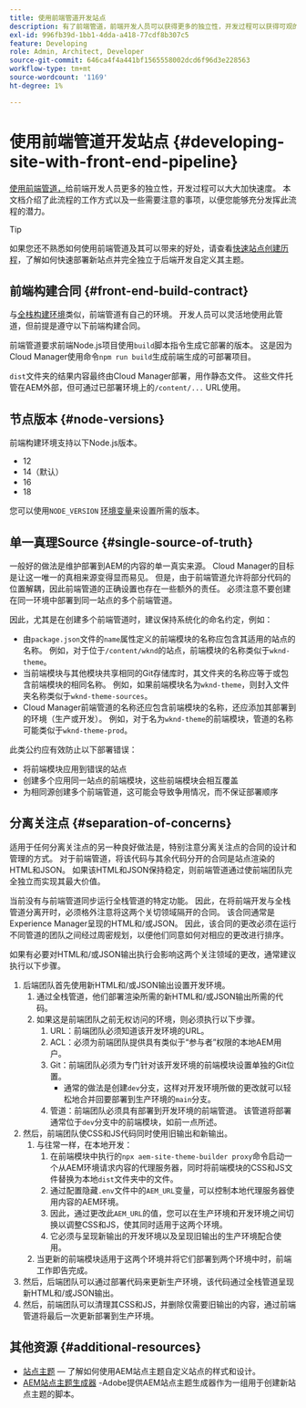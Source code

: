 ```yaml
---
title: 使用前端管道开发站点
description: 有了前端管道，前端开发人员可以获得更多的独立性，开发过程可以获得可观的速度。 本文档描述了应该给予的前端构建过程的一些特定注意事项。
exl-id: 996fb39d-1bb1-4dda-a418-77cdf8b307c5
feature: Developing
role: Admin, Architect, Developer
source-git-commit: 646ca4f4a441bf1565558002dcd6f96d3e228563
workflow-type: tm+mt
source-wordcount: '1169'
ht-degree: 1%

---
```



# 使用前端管道开发站点 {#developing-site-with-front-end-pipeline}

[使用前端管道，](/help/implementing/cloud-manager/configuring-pipelines/introduction-ci-cd-pipelines.md#front-end)给前端开发人员更多的独立性，开发过程可以大大加快速度。 本文档介绍了此流程的工作方式以及一些需要注意的事项，以便您能够充分发挥此流程的潜力。

>[!TIP]
>
>如果您还不熟悉如何使用前端管道及其可以带来的好处，请查看[快速站点创建历程](/help/journey-sites/quick-site/overview.md)，了解如何快速部署新站点并完全独立于后端开发自定义其主题。

## 前端构建合同 {#front-end-build-contract}

与[全栈构建环境](/help/implementing/cloud-manager/getting-access-to-aem-in-cloud/build-environment-details.md)类似，前端管道有自己的环境。 开发人员可以灵活地使用此管道，但前提是遵守以下前端构建合同。

前端管道要求前端Node.js项目使用`build`脚本指令生成它部署的版本。 这是因为Cloud Manager使用命令`npm run build`生成前端生成的可部署项目。

`dist`文件夹的结果内容最终由Cloud Manager部署，用作静态文件。 这些文件托管在AEM外部，但可通过已部署环境上的`/content/...` URL使用。

## 节点版本 {#node-versions}

前端构建环境支持以下Node.js版本。

* 12
* 14（默认）
* 16
* 18

您可以使用`NODE_VERSION` [环境变量](/help/implementing/cloud-manager/environment-variables.md)来设置所需的版本。

## 单一真理Source {#single-source-of-truth}

一般好的做法是维护部署到AEM的内容的单一真实来源。 Cloud Manager的目标是让这一唯一的真相来源变得显而易见。 但是，由于前端管道允许将部分代码的位置解耦，因此前端管道的正确设置也存在一些额外的责任。 必须注意不要创建在同一环境中部署到同一站点的多个前端管道。

因此，尤其是在创建多个前端管道时，建议保持系统化的命名约定，例如：

* 由`package.json`文件的`name`属性定义的前端模块的名称应包含其适用的站点的名称。 例如，对于位于`/content/wknd`的站点，前端模块的名称类似于`wknd-theme`。
* 当前端模块与其他模块共享相同的Git存储库时，其文件夹的名称应等于或包含前端模块的相同名称。 例如，如果前端模块名为`wknd-theme`，则封入文件夹名称类似于`wknd-theme-sources`。
* Cloud Manager前端管道的名称还应包含前端模块的名称，还应添加其部署到的环境（生产或开发）。 例如，对于名为`wknd-theme`的前端模块，管道的名称可能类似于`wknd-theme-prod`。

此类公约应有效防止以下部署错误：

* 将前端模块应用到错误的站点
* 创建多个应用同一站点的前端模块，这些前端模块会相互覆盖
* 为相同源创建多个前端管道，这可能会导致争用情况，而不保证部署顺序

## 分离关注点 {#separation-of-concerns}

适用于任何分离关注点的另一种良好做法是，特别注意分离关注点的合同的设计和管理的方式。 对于前端管道，将该代码与其余代码分开的合同是站点渲染的HTML和JSON。 如果该HTML和JSON保持稳定，则前端管道通过使前端团队完全独立而实现其最大价值。

当前没有与前端管道同步运行全栈管道的特定功能。 因此，在将前端开发与全栈管道分离开时，必须格外注意将这两个关切领域隔开的合同。 该合同通常是Experience Manager呈现的HTML和/或JSON。 因此，该合同的更改必须在运行不同管道的团队之间经过周密规划，以便他们同意如何对相应的更改进行排序。

如果有必要对HTML和/或JSON输出执行会影响这两个关注领域的更改，通常建议执行以下步骤。

1. 后端团队首先使用新HTML和/或JSON输出设置开发环境。
   1. 通过全栈管道，他们部署渲染所需的新HTML和/或JSON输出所需的代码。
   1. 如果这是前端团队之前无权访问的环境，则必须执行以下步骤。
      1. URL：前端团队必须知道该开发环境的URL。
      1. ACL：必须为前端团队提供具有类似于“参与者”权限的本地AEM用户。
      1. Git：前端团队必须为专门针对该开发环境的前端模块设置单独的Git位置。
         * 通常的做法是创建`dev`分支，这样对开发环境所做的更改就可以轻松地合并回要部署到生产环境的`main`分支。
      1. 管道：前端团队必须具有部署到开发环境的前端管道。 该管道将部署通常位于`dev`分支中的前端模块，如前一点所述。
1. 然后，前端团队使CSS和JS代码同时使用旧输出和新输出。
   1. 与往常一样，在本地开发：
      1. 在前端模块中执行的`npx aem-site-theme-builder proxy`命令启动一个从AEM环境请求内容的代理服务器，同时将前端模块的CSS和JS文件替换为本地`dist`文件夹中的文件。
      1. 通过配置隐藏`.env`文件中的`AEM_URL`变量，可以控制本地代理服务器使用内容的AEM环境。
      1. 因此，通过更改此`AEM_URL`的值，您可以在生产环境和开发环境之间切换以调整CSS和JS，使其同时适用于这两个环境。
      1. 它必须与呈现新输出的开发环境以及呈现旧输出的生产环境配合使用。
   1. 当更新的前端模块适用于这两个环境并将它们部署到两个环境中时，前端工作即告完成。
1. 然后，后端团队可以通过部署代码来更新生产环境，该代码通过全栈管道呈现新HTML和/或JSON输出。
1. 然后，前端团队可以清理其CSS和JS，并删除仅需要旧输出的内容，通过前端管道将最后一次更新部署到生产环境。

## 其他资源 {#additional-resources}

* [站点主题](/help/sites-cloud/administering/site-creation/site-themes.md) — 了解如何使用AEM站点主题自定义站点的样式和设计。
* [AEM站点主题生成器](https://github.com/adobe/aem-site-theme-builder) -Adobe提供AEM站点主题生成器作为一组用于创建新站点主题的脚本。
